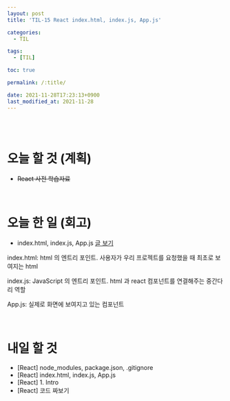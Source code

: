 ```yaml
---
layout: post
title: 'TIL-15 React index.html, index.js, App.js'

categories:
  - TIL

tags:
  - [TIL]

toc: true

permalink: /:title/

date: 2021-11-28T17:23:13+0900
last_modified_at: 2021-11-28
---
```


<br>
<br>

# 오늘 할 것 (계획)

- ~~React 사전 학습자료~~

<br>

# 오늘 한 일 (회고)

- index.html, index.js, App.js [글 보기](../react-03)

index.html: html 의 엔트리 포인트. 사용자가 우리 프로젝트를 요청했을 때 최초로 보여지는 html

index.js: JavaScript 의 엔트리 포인트. html 과 react 컴포넌트를 연결해주는 중간다리 역할

App.js: 실제로 화면에 보여지고 있는 컴포넌트

<br>

# 내일 할 것

- [React] node_modules, package.json, .gitignore
- [React] index.html, index.js, App.js
- [React] 1. Intro
- [React] 코드 짜보기
